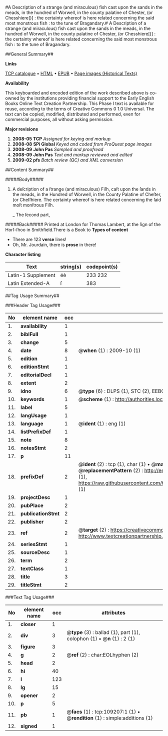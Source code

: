 #A Description of a strange (and miraculous) fish cast upon the sands in the meads, in the hundred of Worwell, in the county palatine of Chester, (or Chesshiere[)] : the certainty whereof is here related concerning the said most monstrous fish : to the tune of Bragandary.#
A Description of a strange (and miraculous) fish cast upon the sands in the meads, in the hundred of Worwell, in the county palatine of Chester, (or Chesshiere[)] : the certainty whereof is here related concerning the said most monstrous fish : to the tune of Bragandary.

##General Summary##

**Links**

[TCP catalogue](http://www.ota.ox.ac.uk/tcp/)  • 
[HTML](http://tei.it.ox.ac.uk/tcp/Texts-HTML/free/A35/A35756.html)  • 
[EPUB](http://tei.it.ox.ac.uk/tcp/Texts-EPUB/free/A35/A35756.epub) • 
[Page images (Historical Texts)](https://data.historicaltexts.jisc.ac.uk/view?pubId=eebo-19618763e&pageId=eebo-19618763e-109207-1)

**Availability**

This keyboarded and encoded edition of the
	       work described above is co-owned by the institutions
	       providing financial support to the Early English Books
	       Online Text Creation Partnership. This Phase I text is
	       available for reuse, according to the terms of Creative
	       Commons 0 1.0 Universal. The text can be copied,
	       modified, distributed and performed, even for
	       commercial purposes, all without asking permission.

**Major revisions**

1. __2008-05__ __TCP__ *Assigned for keying and markup*
1. __2008-08__ __SPi Global__ *Keyed and coded from ProQuest page images*
1. __2008-09__ __John Pas__ *Sampled and proofread*
1. __2008-09__ __John Pas__ *Text and markup reviewed and edited*
1. __2009-02__ __pfs__ *Batch review (QC) and XML conversion*

##Content Summary##

#####Body#####

1. A deſcription of a ſtrange (and miraculous) Fiſh, caſt upon the ſands in the meads, in the Hundred of Worwell, in the County Palatine of Cheſter, (or Cheſſhiere. The certainty whereof is here related concerning the ſaid moſt monſtrous Fiſh.

    _ The ſecond part,

#####Back#####
Printed at London for Thomas Lambert, at the ſign of the Horſ-ſhoo in Smithfield.There is a Book to 
**Types of content**

  * There are 123 **verse** lines!
  * Oh, Mr. Jourdain, there is **prose** in there!

**Character listing**


|Text|string(s)|codepoint(s)|
|---|---|---|
|Latin-1 Supplement|éè|233 232|
|Latin Extended-A|ſ|383|

##Tag Usage Summary##

###Header Tag Usage###

|No|element name|occ|attributes|
|---|---|---|---|
|1.|__availability__|1||
|2.|__biblFull__|1||
|3.|__change__|5||
|4.|__date__|8| @__when__ (1) : 2009-10 (1)|
|5.|__edition__|1||
|6.|__editionStmt__|1||
|7.|__editorialDecl__|1||
|8.|__extent__|2||
|9.|__idno__|6| @__type__ (6) : DLPS (1), STC (2), EEBO-CITATION (1), OCLC (1), VID (1)|
|10.|__keywords__|1| @__scheme__ (1) : http://authorities.loc.gov/ (1)|
|11.|__label__|5||
|12.|__langUsage__|1||
|13.|__language__|1| @__ident__ (1) : eng (1)|
|14.|__listPrefixDef__|1||
|15.|__note__|8||
|16.|__notesStmt__|2||
|17.|__p__|11||
|18.|__prefixDef__|2| @__ident__ (2) : tcp (1), char (1)  •  @__matchPattern__ (2) : ([0-9\-]+):([0-9IVX]+) (1), (.+) (1)  •  @__replacementPattern__ (2) : http://eebo.chadwyck.com/downloadtiff?vid=$1&page=$2 (1), https://raw.githubusercontent.com/textcreationpartnership/Texts/master/tcpchars.xml#$1 (1)|
|19.|__projectDesc__|1||
|20.|__pubPlace__|2||
|21.|__publicationStmt__|2||
|22.|__publisher__|2||
|23.|__ref__|2| @__target__ (2) : https://creativecommons.org/publicdomain/zero/1.0/ (1), http://www.textcreationpartnership.org/docs/. (1)|
|24.|__seriesStmt__|1||
|25.|__sourceDesc__|1||
|26.|__term__|2||
|27.|__textClass__|1||
|28.|__title__|3||
|29.|__titleStmt__|2||


###Text Tag Usage###

|No|element name|occ|attributes|
|---|---|---|---|
|1.|__closer__|1||
|2.|__div__|3| @__type__ (3) : ballad (1), part (1), colophon (1)  •  @__n__ (1) : 2 (1)|
|3.|__figure__|3||
|4.|__g__|2| @__ref__ (2) : char:EOLhyphen (2)|
|5.|__head__|2||
|6.|__hi__|40||
|7.|__l__|123||
|8.|__lg__|15||
|9.|__opener__|2||
|10.|__p__|5||
|11.|__pb__|1| @__facs__ (1) : tcp:109207:1 (1)  •  @__rendition__ (1) : simple:additions (1)|
|12.|__signed__|1||
